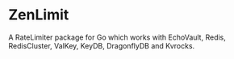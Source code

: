 # ZenLimit

A RateLimiter package for Go which works with EchoVault, Redis, RedisCluster, ValKey, KeyDB, DragonflyDB and Kvrocks.

